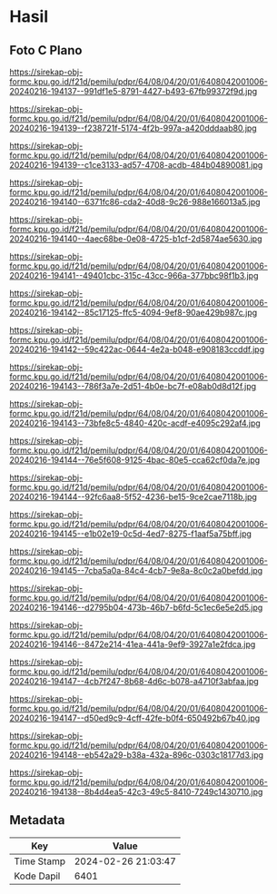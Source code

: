 # Hasil

## Foto C Plano

https://sirekap-obj-formc.kpu.go.id/f21d/pemilu/pdpr/64/08/04/20/01/6408042001006-20240216-194137--991df1e5-8791-4427-b493-67fb99372f9d.jpg

https://sirekap-obj-formc.kpu.go.id/f21d/pemilu/pdpr/64/08/04/20/01/6408042001006-20240216-194139--f238721f-5174-4f2b-997a-a420dddaab80.jpg

https://sirekap-obj-formc.kpu.go.id/f21d/pemilu/pdpr/64/08/04/20/01/6408042001006-20240216-194139--c1ce3133-ad57-4708-acdb-484b04890081.jpg

https://sirekap-obj-formc.kpu.go.id/f21d/pemilu/pdpr/64/08/04/20/01/6408042001006-20240216-194140--6371fc86-cda2-40d8-9c26-988e166013a5.jpg

https://sirekap-obj-formc.kpu.go.id/f21d/pemilu/pdpr/64/08/04/20/01/6408042001006-20240216-194140--4aec68be-0e08-4725-b1cf-2d5874ae5630.jpg

https://sirekap-obj-formc.kpu.go.id/f21d/pemilu/pdpr/64/08/04/20/01/6408042001006-20240216-194141--49401cbc-315c-43cc-966a-377bbc98f1b3.jpg

https://sirekap-obj-formc.kpu.go.id/f21d/pemilu/pdpr/64/08/04/20/01/6408042001006-20240216-194142--85c17125-ffc5-4094-9ef8-90ae429b987c.jpg

https://sirekap-obj-formc.kpu.go.id/f21d/pemilu/pdpr/64/08/04/20/01/6408042001006-20240216-194142--59c422ac-0644-4e2a-b048-e908183ccddf.jpg

https://sirekap-obj-formc.kpu.go.id/f21d/pemilu/pdpr/64/08/04/20/01/6408042001006-20240216-194143--786f3a7e-2d51-4b0e-bc7f-e08ab0d8d12f.jpg

https://sirekap-obj-formc.kpu.go.id/f21d/pemilu/pdpr/64/08/04/20/01/6408042001006-20240216-194143--73bfe8c5-4840-420c-acdf-e4095c292af4.jpg

https://sirekap-obj-formc.kpu.go.id/f21d/pemilu/pdpr/64/08/04/20/01/6408042001006-20240216-194144--76e5f608-9125-4bac-80e5-cca62cf0da7e.jpg

https://sirekap-obj-formc.kpu.go.id/f21d/pemilu/pdpr/64/08/04/20/01/6408042001006-20240216-194144--92fc6aa8-5f52-4236-be15-9ce2cae7118b.jpg

https://sirekap-obj-formc.kpu.go.id/f21d/pemilu/pdpr/64/08/04/20/01/6408042001006-20240216-194145--e1b02e19-0c5d-4ed7-8275-f1aaf5a75bff.jpg

https://sirekap-obj-formc.kpu.go.id/f21d/pemilu/pdpr/64/08/04/20/01/6408042001006-20240216-194145--7cba5a0a-84c4-4cb7-9e8a-8c0c2a0befdd.jpg

https://sirekap-obj-formc.kpu.go.id/f21d/pemilu/pdpr/64/08/04/20/01/6408042001006-20240216-194146--d2795b04-473b-46b7-b6fd-5c1ec6e5e2d5.jpg

https://sirekap-obj-formc.kpu.go.id/f21d/pemilu/pdpr/64/08/04/20/01/6408042001006-20240216-194146--8472e214-41ea-441a-9ef9-3927a1e2fdca.jpg

https://sirekap-obj-formc.kpu.go.id/f21d/pemilu/pdpr/64/08/04/20/01/6408042001006-20240216-194147--4cb7f247-8b68-4d6c-b078-a4710f3abfaa.jpg

https://sirekap-obj-formc.kpu.go.id/f21d/pemilu/pdpr/64/08/04/20/01/6408042001006-20240216-194147--d50ed9c9-4cff-42fe-b0f4-650492b67b40.jpg

https://sirekap-obj-formc.kpu.go.id/f21d/pemilu/pdpr/64/08/04/20/01/6408042001006-20240216-194148--eb542a29-b38a-432a-896c-0303c18177d3.jpg

https://sirekap-obj-formc.kpu.go.id/f21d/pemilu/pdpr/64/08/04/20/01/6408042001006-20240216-194138--8b4d4ea5-42c3-49c5-8410-7249c1430710.jpg


## Metadata

| Key        | Value               |
| ---------- | ------------------- |
| Time Stamp | 2024-02-26 21:03:47 |
| Kode Dapil | 6401                |



